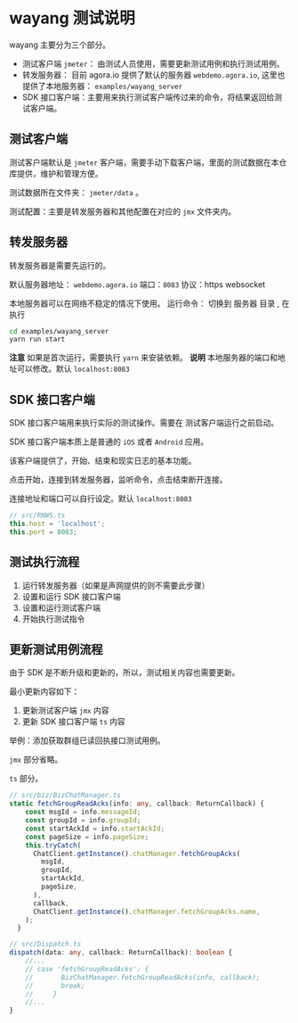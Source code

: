 # wayang 测试说明

wayang 主要分为三个部分。

- 测试客户端 `jmeter`： 由测试人员使用，需要更新测试用例和执行测试用例。
- 转发服务器： 目前 agora.io 提供了默认的服务器 `webdemo.agora.io`, 这里也提供了本地服务器： `examples/wayang_server`
- SDK 接口客户端：主要用来执行测试客户端传过来的命令，将结果返回给测试客户端。

## 测试客户端

测试客户端默认是 `jmeter` 客户端，需要手动下载客户端，里面的测试数据在本仓库提供，维护和管理方便。

测试数据所在文件夹： `jmeter/data` 。

测试配置：主要是转发服务器和其他配置在对应的 `jmx` 文件夹内。

## 转发服务器

转发服务器是需要先运行的。

默认服务器地址： `webdemo.agora.io`
端口：`8083`
协议：https websocket

本地服务器可以在网络不稳定的情况下使用。
运行命令： 切换到 服务器 目录 , 在执行

```sh
cd examples/wayang_server
yarn run start
```

**注意** 如果是首次运行，需要执行 `yarn` 来安装依赖。
**说明** 本地服务器的端口和地址可以修改。默认 `localhost:8083`

## SDK 接口客户端

SDK 接口客户端用来执行实际的测试操作。需要在 测试客户端运行之前启动。

SDK 接口客户端本质上是普通的 `iOS` 或者 `Android` 应用。

该客户端提供了，开始、结束和现实日志的基本功能。

点击开始，连接到转发服务器，监听命令，点击结束断开连接。

连接地址和端口可以自行设定。默认 `localhost:8083`

```typescript
// src/RNWS.ts
this.host = 'localhost';
this.port = 8083;
```

## 测试执行流程

1. 运行转发服务器（如果是声网提供的则不需要此步骤）
2. 设置和运行 SDK 接口客户端
3. 设置和运行测试客户端
4. 开始执行测试指令

## 更新测试用例流程

由于 SDK 是不断升级和更新的，所以，测试相关内容也需要更新。

最小更新内容如下：

1. 更新测试客户端 `jmx` 内容
2. 更新 SDK 接口客户端 `ts` 内容

举例：添加获取群组已读回执接口测试用例。

`jmx` 部分省略。

`ts` 部分。

```typescript
// src/biz/BizChatManager.ts
static fetchGroupReadAcks(info: any, callback: ReturnCallback) {
    const msgId = info.messageId;
    const groupId = info.groupId;
    const startAckId = info.startAckId;
    const pageSize = info.pageSize;
    this.tryCatch(
      ChatClient.getInstance().chatManager.fetchGroupAcks(
        msgId,
        groupId,
        startAckId,
        pageSize,
      ),
      callback,
      ChatClient.getInstance().chatManager.fetchGroupAcks.name,
    );
  }
```

```typescript
// src/Dispatch.ts
dispatch(data: any, callback: ReturnCallback): boolean {
    //...
    // case 'fetchGroupReadAcks': {
    //       BizChatManager.fetchGroupReadAcks(info, callback);
    //       break;
    //     }
    //...
}
```
